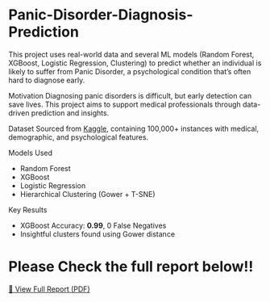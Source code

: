# Panic-Disorder-Diagnosis-Prediction
This project uses real-world data and several ML models (Random Forest, XGBoost, Logistic Regression, Clustering) to predict whether an individual is likely to suffer from Panic Disorder, a psychological condition that’s often hard to diagnose early.

 Motivation
Diagnosing panic disorders is difficult, but early detection can save lives. This project aims to support medical professionals through data-driven prediction and insights.

 Dataset
Sourced from [Kaggle](#), containing 100,000+ instances with medical, demographic, and psychological features.

 Models Used
- Random Forest
- XGBoost
- Logistic Regression
- Hierarchical Clustering (Gower + T-SNE)

 Key Results
- XGBoost Accuracy: **0.99**, 0 False Negatives
- Insightful clusters found using Gower distance

# Please Check the full report below!!
[📄 View Full Report (PDF)](./Anxiety_disorder_report.pdf)

